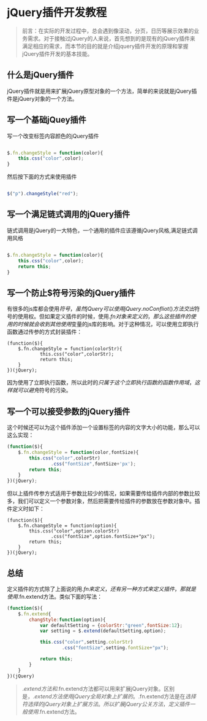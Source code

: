 # jQuery插件开发教程

> 前言：在实际的开发过程中，总会遇到像滚动，分页，日历等展示效果的业务需求。对于接触过jQuery的人来说，首先想到的是现有的jQuery插件来满足相应的需求，而本节的目的就是介绍jquery插件开发的原理和掌握jQuery插件开发的基本技能。

## 什么是jQuery插件

jQuery插件就是用来扩展jQuery原型对象的一个方法，简单的来说就是jQuery插件是jQuery对象的一个方法。

## 写一个基础jQuey插件
	
写一个改变标签内容颜色的jQuery插件

```javascript

$.fn.changeStyle = function(color){
	this.css("color",color);
}

```	

然后按下面的方式来使用插件

```javascript

$("p").changeStyle("red");

```

## 写一个满足链式调用的jQuery插件

链式调用是jQuery的一大特色，一个通用的插件应该遵循jQuery风格,满足链式调用风格

```javascript

$.fn.changeStyle = function(color){
	this.css("color",color);
	return this;
}
```

## 写一个防止$符号污染的jQuery插件

有很多的js库都会使用$符号，虽然jQuery可以使用jQuery.noConfliot()方法交出$符号的使用权。但如果定义插件的时候，使用$.fn对象来定义的，那么这些插件的使用的时候就会收到其他使用$变量的js库的影响。对于这种情况，可以使用立即执行函数通过传参的方式封装插件：

```
(function($){
	$.fn.changeStyle = function(colorStr){
			this.css("color",colorStr);
			return this;
	}
})(jQuery);
```

因为使用了立即执行函数，所以此时的$只属于这个立即执行函数的函数作用域，这样就可以避免$符号的污染。

## 写一个可以接受参数的jQuery插件

这个时候还可以为这个插件添加一个设置标签的内容的文字大小的功能，那么可以这么实现：

```javascript
(function($){
	$.fn.changeStyle = function(color,fontSize){
		this.css("color",colorStr)
				.css("fontSize",fontSize+'px');
		return this;
	}
})(jQuery);
```

但以上插件传参方式适用于参数比较少的情况，如果需要传给插件内部的参数比较多，我们可以定义一个参数对象，然后把需要传给插件的参数放在参数对象中。插件定义时如下：

```
(function($){
	$.fn.changeStyle = function(option){
		this.css("color",option.colorStr)
				.css("fontSize",option.fontSize+"px");
		return this;
	}
})(jQuery);
```

## 总结
定义插件的方式除了上面说的用$.fn来定义，还有另一种方式来定义插件，那就是使用$.fn.extend方法。类似下面的写法：

```javascript
(function($){
	$.fn.extend{
		changStyle:function(option){
			var defaultSetting = {colorStr:"green",fontSize:12};
			var setting = $.extend(defaultSetting,option);

			this.css("color",setting.colorStr)
					.css("fontSize",setting.fontSize+"px");

			return this; 
		}
	}
})(jQuery)
```


> $.extend方法和$.fn.extend方法都可以用来扩展jQuery对象。区别是，$.extend方法使用jQuery全局对象上扩展的。$.fn.extend方法是在$选择符选择的jQuery对象上扩展方法。所以扩展jQuery公关方法，定义插件一般使用$.fn.extend方法。
